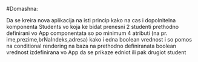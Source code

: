 #Domashna: 

Da se kreira nova aplikacija na isti princip kako na cas i
dopolnitelna komponenta Students vo koja ke bidat prenesni 2 studenti
prethodno definirani vo App componentata so po minimum 4 atributi
(na pr. ime,prezime,brNaIndeks,adresa) kako i edna boolean vrednost i so pomos na
conditional rendering  na baza na prethodno definiranata boolean vrednost
izdefinirana vo App da se prikaze edniot ili pak drugiot student